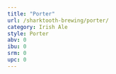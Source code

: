 ```yaml
---
title: "Porter"
url: /sharktooth-brewing/porter/
category: Irish Ale
style: Porter
abv: 0
ibu: 0
srm: 0
upc: 0
---
```


